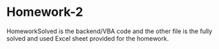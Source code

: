 # Homework-2

HomeworkSolved is the backend/VBA code and the other file is the fully solved and used Excel sheet provided for the homework.
